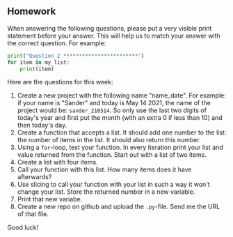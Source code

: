 Homework
-

When answering the following questions, please put a very visible print statement before your answer. This will help us to match your answer with the correct question. For example:

```Python
print("Question 2 ************************")
for item in my_list:
    print(item)
```

Here are the questions for this week:

1. Create a new project with the following name "name_date". For example: if your name is "Sander" and today is May 14 2021, the name of the project would be: `sander_210514`. So only use the last two digits of today's year and first put the month (with an extra 0 if less than 10) and then today's day.
1. Create a function that accepts a list. It should add one number to the list: the number of items in the list. It should also return this number.
1. Using a `for`-loop, test your function. In every iteration print your list and value returned from the function. Start out with a list of two items.
1. Create a list with four items.
1. Call your function with this list. How many items does it have afterwards?
1. Use slicing to call your function with your list in such a way it won't change your list. Store the returned number in a new variable.
1. Print that new variabe.
1. Create a new repo on github and upload the `.py`-file. Send me the URL of that file.

Good luck!
